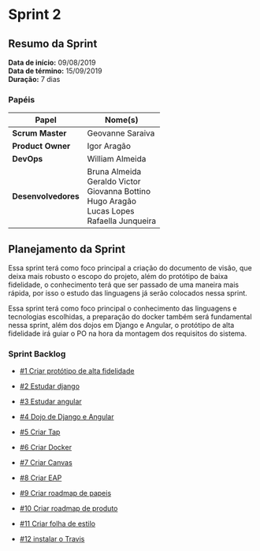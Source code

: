 # Sprint 2

## Resumo da Sprint

**Data de início:** 09/08/2019  
**Data de término:** 15/09/2019  
**Duração:** 7 dias  

### Papéis

|Papel|Nome(s)|
|--|--|
|**Scrum Master**|Geovanne Saraiva|
|**Product Owner**|Igor Aragão|
|**DevOps**|William Almeida|
|**Desenvolvedores**|Bruna Almeida </br> Geraldo Victor </br> Giovanna Bottino </br> Hugo Aragão </br> Lucas Lopes </br> Rafaella Junqueira|

## Planejamento da Sprint

Essa sprint terá como foco principal a criação do documento de visão, que deixa mais robusto o escopo do projeto, além do protótipo de baixa fidelidade, o conhecimento terá que ser passado de uma maneira mais rápida, por isso o estudo das linguagens já serão colocados nessa sprint.

Essa sprint terá como foco principal o conhecimento das linguagens e tecnologias escolhidas, a preparação do docker também será fundamental nessa sprint, além dos dojos em Django e Angular, o protótipo de alta fidelidade irá guiar o PO na hora da montagem dos requisitos do sistema.

### Sprint Backlog

- [#1 Criar protótipo de alta fidelidade](https://github.com/fga-eps-mds/2019.2-FoodCare/issues/28)

- [#2 Estudar django](https://github.com/fga-eps-mds/2019.2-FoodCare/issues/30)

- [#3 Estudar angular](https://github.com/fga-eps-mds/2019.2-FoodCare/issues/30)

- [#4 Dojo de Django e Angular](https://github.com/fga-eps-mds/2019.2-FoodCare/issues/30)

- [#5 Criar Tap](https://github.com/fga-eps-mds/2019.2-FoodCare/issues/16)

- [#6 Criar Docker](https://github.com/fga-eps-mds/2019.2-FoodCare/issues/27)

- [#7 Criar Canvas](https://github.com/fga-eps-mds/2019.2-FoodCare/issues/22)

- [#8 Criar EAP](https://github.com/fga-eps-mds/2019.2-FoodCare/issues/24)

- [#9 Criar roadmap de papeis](https://github.com/fga-eps-mds/2019.2-FoodCare/issues/26)

- [#10 Criar roadmap de produto](https://github.com/fga-eps-mds/2019.2-FoodCare/issues/25)

- [#11 Criar folha de estilo](https://github.com/fga-eps-mds/2019.2-FoodCare/issues/29)

- [#12 instalar o Travis](https://github.com/fga-eps-mds/2019.2-FoodCare/issues/31)
